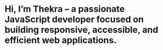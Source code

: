 #  Hi, I’m Thekra – a passionate JavaScript developer focused on building responsive, accessible, and efficient web applications.
